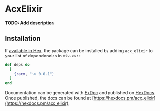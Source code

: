 # AcxElixir

**TODO: Add description**

## Installation

If [available in Hex](https://hex.pm/docs/publish), the package can be installed
by adding `acx_elixir` to your list of dependencies in `mix.exs`:

```elixir
def deps do
  [
    {:acx, "~> 0.0.1"}
  ]
end
```

Documentation can be generated with [ExDoc](https://github.com/elixir-lang/ex_doc)
and published on [HexDocs](https://hexdocs.pm). Once published, the docs can
be found at [https://hexdocs.pm/acx_elixir](https://hexdocs.pm/acx_elixir).

